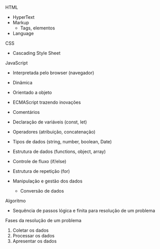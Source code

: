 HTML 
- HyperText
- Markup
  - Tags, elementos
- Language 

CSS
- Cascading Style Sheet

JavaScript
- Interpretada pelo browser (navegador)
- Dinâmica
- Orientado a objeto
- ECMAScript trazendo inovações



- Comentários 
- Declaração de variáveis (const, let)
- Operadores (atribuição, concatenação)
- Tipos de dados (string, number, boolean, Date)
- Estrutura de dados (functions, object, array)
- Controle de fluxo (if/else)
- Estrutura de repetição (for)
- Manipulação e gestão dos dados 
  - Conversão de dados

 Algoritmo
 - Sequência de passos lógica e finita para resolução de um problema



  Fases da resolução de um problema
01. Coletar os dados
02. Processar os dados
03. Apresentar os dados

 